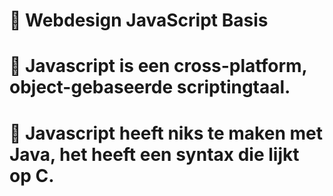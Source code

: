 # 📖 Webdesign JavaScript Basis
# 👣 Javascript is een cross-platform, object-gebaseerde scriptingtaal.
# 👣  Javascript heeft niks te maken met Java, het heeft een syntax die lijkt op C.
